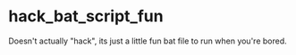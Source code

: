 # hack_bat_script_fun
Doesn't actually "hack", its just a little fun bat file to run when you're bored.
